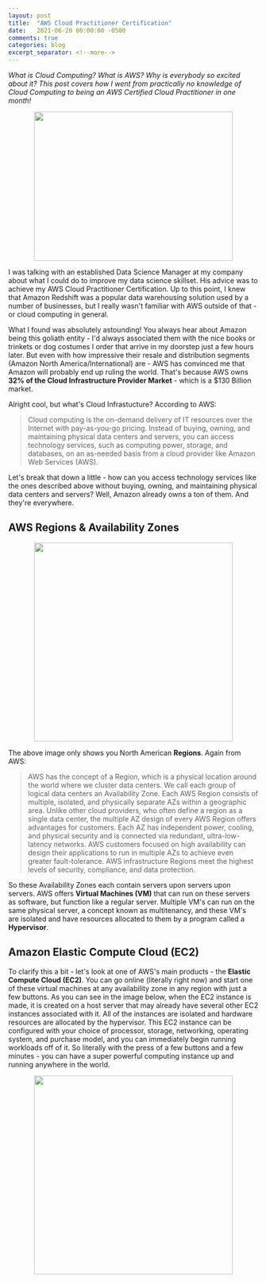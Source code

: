 ```yaml
---
layout: post
title:  "AWS Cloud Practitioner Certification"
date:   2021-06-20 00:00:00 -0500
comments: true
categories: blog
excerpt_separator: <!--more-->
---
```


*What is Cloud Computing? What is AWS? Why is everybody so excited about it? This post covers how I went from practically no knowledge of Cloud Computing to being an AWS Certified Cloud Practitioner in one month!*

<!--more-->

<center><img src="https://1x5o5mujiug388ttap1p8s17-wpengine.netdna-ssl.com/wp-content/uploads/2020/12/AWS-logo-2.jpg?_ga=2.174531175.492004798.1624295253-1397733696.1624295253" style="height: 300px; width:400px;"/></center>

I was talking with an established Data Science Manager at my company about what I could do to improve my data science skillset. His advice was to achieve my AWS Cloud Practitioner Certification. Up to this point, I knew that Amazon Redshift was a popular data warehousing solution used by a number of businesses, but I really wasn't familiar with AWS outside of that - or cloud computing in general.

What I found was absolutely astounding! You always hear about Amazon being this goliath entity - I'd always associated them with the nice books or trinkets or dog costumes I order that arrive in my doorstep just a few hours later. But even with how impressive their resale and distribution segments (Amazon North America/International) are - AWS has convinced me that Amazon will probably end up ruling the world. That's because AWS owns **32% of the Cloud Infrastructure Provider Market** - which is a $130 Billion market.

Alright cool, but what's Cloud Infrastucture? According to AWS:

> Cloud computing is the on-demand delivery of IT resources over the Internet with pay-as-you-go pricing. Instead of buying, owning, and maintaining physical data centers and servers, you can access technology services, such as computing power, storage, and databases, on an as-needed basis from a cloud provider like Amazon Web Services (AWS).

Let's break that down a little - how can you access technology services like the ones described above without buying, owning, and maintaining physical data centers and servers? Well, Amazon already owns a ton of them. And they're everywhere.

## AWS Regions & Availability Zones
<center><img src="https://d1.awsstatic.com/about-aws/Global%20Infrastructure/NA-500x500.f8738d3a3341a06a83fa838b927ba4b85b473918.png" style="height: 400px; width:400px;"/></center>

The above image only shows you North American **Regions**. Again from AWS:

> AWS has the concept of a Region, which is a physical location around the world where we cluster data centers. We call each group of logical data centers an Availability Zone. Each AWS Region consists of multiple, isolated, and physically separate AZs within a geographic area. Unlike other cloud providers, who often define a region as a single data center, the multiple AZ design of every AWS Region offers advantages for customers. Each AZ has independent power, cooling, and physical security and is connected via redundant, ultra-low-latency networks. AWS customers focused on high availability can design their applications to run in multiple AZs to achieve even greater fault-tolerance. AWS infrastructure Regions meet the highest levels of security, compliance, and data protection.

So these Availability Zones each contain servers upon servers upon servers. AWS offers **Virtual Machines (VM)** that can run on these servers as software, but function like a regular server. Multiple VM's can run on the same physical server, a concept known as multitenancy, and these VM's are isolated and have resources allocated to them by a program called a **Hypervisor**.

## Amazon Elastic Compute Cloud (EC2)
To clarify this a bit - let's look at one of AWS's main products - the **Elastic Compute Cloud (EC2)**. You can go online (literally right now) and start one of these virtual machines at any availability zone in any region with just a few buttons. As you can see in the image below, when the EC2 instance is made, it is created on a host server that may already have several other EC2 instances associated with it. All of the instances are isolated and hardware resources are allocated by the hypervisor. This EC2 instance can be configured with your choice of processor, storage, networking, operating system, and purchase model, and you can immediately begin running workloads off of it. So literally with the press of a few buttons and a few minutes - you can have a super powerful computing instance up and running anywhere in the world.

<center><img src="https://image.slidesharecdn.com/cmp402-151007210659-lva1-app6891/95/cmp402-amazon-ec2-instances-deep-dive-3-638.jpg?cb=1444253756" style="height: 400px; width:400px;"/></center>
